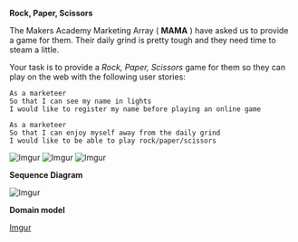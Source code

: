 **Rock, Paper, Scissors**

The Makers Academy Marketing Array ( **MAMA** ) have asked us to provide a game for them. Their daily grind is pretty tough and they need time to steam a little.

Your task is to provide a _Rock, Paper, Scissors_ game for them so they can play on the web with the following user stories:

```
As a marketeer
So that I can see my name in lights
I would like to register my name before playing an online game

As a marketeer
So that I can enjoy myself away from the daily grind
I would like to be able to play rock/paper/scissors
```
![Imgur](https://i.imgur.com/A4ormi5.png)
![Imgur](https://i.imgur.com/XaK1afz.png)
![Imgur](https://i.imgur.com/x37MxNn.png)

**Sequence Diagram**

![Imgur](https://i.imgur.com/IIyx8xE.png)


**Domain model**

[Imgur](https://i.imgur.com/kDoDkej.png)

